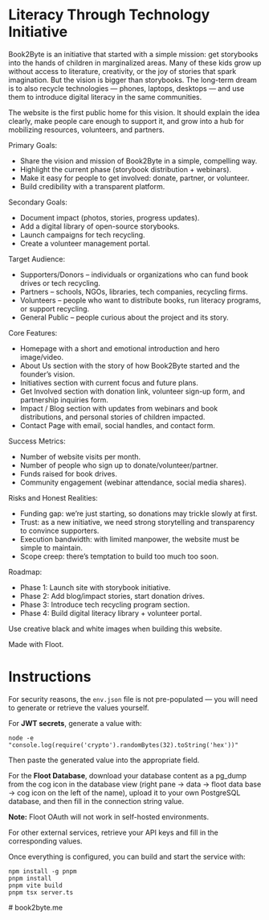 # Literacy Through Technology Initiative
        
Book2Byte is an initiative that started with a simple mission: get storybooks into the hands of children in marginalized areas. Many of these kids grow up without access to literature, creativity, or the joy of stories that spark imagination. But the vision is bigger than storybooks. The long-term dream is to also recycle technologies — phones, laptops, desktops — and use them to introduce digital literacy in the same communities.

The website is the first public home for this vision. It should explain the idea clearly, make people care enough to support it, and grow into a hub for mobilizing resources, volunteers, and partners.

Primary Goals:
* Share the vision and mission of Book2Byte in a simple, compelling way.
* Highlight the current phase (storybook distribution + webinars).
* Make it easy for people to get involved: donate, partner, or volunteer.
* Build credibility with a transparent platform.

Secondary Goals:
* Document impact (photos, stories, progress updates).
* Add a digital library of open-source storybooks.
* Launch campaigns for tech recycling.
* Create a volunteer management portal.

Target Audience:
* Supporters/Donors – individuals or organizations who can fund book drives or tech recycling.
* Partners – schools, NGOs, libraries, tech companies, recycling firms.
* Volunteers – people who want to distribute books, run literacy programs, or support recycling.
* General Public – people curious about the project and its story.

Core Features:
* Homepage with a short and emotional introduction and hero image/video.
* About Us section with the story of how Book2Byte started and the founder’s vision.
* Initiatives section with current focus and future plans.
* Get Involved section with donation link, volunteer sign-up form, and partnership inquiries form.
* Impact / Blog section with updates from webinars and book distributions, and personal stories of children impacted.
* Contact Page with email, social handles, and contact form.

Success Metrics:
* Number of website visits per month.
* Number of people who sign up to donate/volunteer/partner.
* Funds raised for book drives.
* Community engagement (webinar attendance, social media shares).

Risks and Honest Realities:
* Funding gap: we’re just starting, so donations may trickle slowly at first.
* Trust: as a new initiative, we need strong storytelling and transparency to convince supporters.
* Execution bandwidth: with limited manpower, the website must be simple to maintain.
* Scope creep: there’s temptation to build too much too soon.

Roadmap:
* Phase 1: Launch site with storybook initiative.
* Phase 2: Add blog/impact stories, start donation drives.
* Phase 3: Introduce tech recycling program section.
* Phase 4: Build digital literacy library + volunteer portal.

Use creative black and white images when building this website.

Made with Floot.

# Instructions

For security reasons, the `env.json` file is not pre-populated — you will need to generate or retrieve the values yourself.  

For **JWT secrets**, generate a value with:  

```
node -e "console.log(require('crypto').randomBytes(32).toString('hex'))"
```

Then paste the generated value into the appropriate field.  

For the **Floot Database**, download your database content as a pg_dump from the cog icon in the database view (right pane -> data -> floot data base -> cog icon on the left of the name), upload it to your own PostgreSQL database, and then fill in the connection string value.  

**Note:** Floot OAuth will not work in self-hosted environments.  

For other external services, retrieve your API keys and fill in the corresponding values.  

Once everything is configured, you can build and start the service with:  

```
npm install -g pnpm
pnpm install
pnpm vite build
pnpm tsx server.ts
```
#   b o o k 2 b y t e . m e  
 